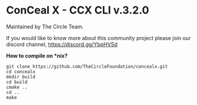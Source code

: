 
# ConCeal X - CCX CLI v.3.2.0

Maintained by The Circle Team.

If you would like to know more about this community project please join our discord channel,
https://discord.gg/YbpHVSd

<b>How to compile on *nix?</b>

```
git clone https://github.com/TheCircleFoundation/concealx.git
cd concealx
mkdir build
cd build
cmake ..
cd ..
make
```
